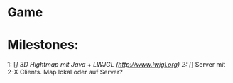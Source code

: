 Game
====
Milestones:
=====
1:
[*] 3D Hightmap mit Java + LWJGL (http://www.lwjgl.org)
2:
[*] Server mit 2-X Clients. Map lokal oder auf Server?